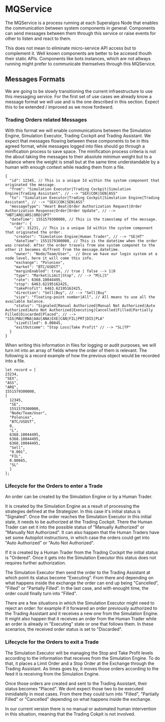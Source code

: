 # MQService

The MQService is a process running at each Superalgos Node that enables the communication between system components in general. Components can send messages between them through this service or raise events for other to listen and react to them.

This does not mean to eliminate micro-service API access but to complement it. Well known components are better to be accesed thouth their static APIs. Components like bots instances, which are not allways running might prefer to communicate themselves through this MQService.

## Messages Formats

We are going to be slowly transitioning the current infraestructure to use this messaging service. For the first set of use cases we already know a message format we will use and is the one described in this section. Expect this to be extended / improved as we move fordward.

### Trading Orders related Messages

With this format we will enable communications between the Simulation Engine, Simulation Executor, Trading Cockpit and Trading Assistant. We expect that messages flowing between these components to be in this agreed format, while messages logged into files should go through a minification process to save space. The minification process criteria is not the about taking the messages to their absolute minimun weight but to a balance where the weight is small but at the same time understandable by a human with enough context while reading them from a file.

```
{
  "id": 12345, // This is a unique Id within the system component that originated the message.
  "from": "Simulation Executor|Trading Cockpit|Simulation Engine|Trading Assistant", // --> "SEX|COK|SEN|ASS"
  "to": "Simulation Executor|Trading Cockpit|Simulation Engine|Trading Assistant", // --> "SEX|COK|SEN|ASS"
  "messageType": "Heart Beat|Order Authorization Request|Order Authorization Response|Order|Order Update", // --> "HBT|ARQ|ARS|ORD|UPT"
  "dateTime": 1551579300000, // This is the timestamp of the message.
  "order": {
    "id": 31231, // This is a unique Id within the system component that originated the order.
    "creator": "Simulation Engine|Human Trader", // --> "SE|HT"
    "dateTime": 1551579300000, // This is the datetime when the order was created. After the order travels from one system componet to the other it becomes diffrent from the message.datetime.
    "owner": "Node/Team/User",  // Once we have our login system at a node level, here it will come this info. 
    "exchange": "Poloniex",
    "market": "BTC/USDST",
    "marginEnabled": true, // true | false --> 1|0
    "type": "Market|Limit|Stop", // --> "M|L|S"
    "rate": 6368.10044495,
    "stop": 6463.62195162425,
    "takeProfit": 6463.62195162425,
    "direction": "Sell|Buy", // --> "Sell|Buy"
    "size": "floating-point number|All", // All means to use all the available balance. 
    "status": "Signaled|Manual Authorized|Manual Not Authorized|Auto Authorized|Auto Not Authorized|Executing|Cancelled|Filled|Partially Filled|Discarded|Placed", // --> "SIG|MAU|MNA|AAU|ANA|EXE|CAN|FIL|PRT|DIS|PLA"
    "sizeFilled": 0.00045,
    "exitOutcome": "Stop Loss|Take Profit" // --> "SL|TP"
  }
}
```

When writing this information in files for logging or audit purposes, we will turn int into an array of fields where the order of them is relevant. The following is a record example of how the previous object would be recorded into a file.

```
let record = [
23234, 
"SEX", 
"ASS", 
"ARQ", 
1551579300000,
[
  12345, 
  "SE", 
  1551579300000,
  "Node/Team/User",
  "Poloniex", 
  "BTC/USDST",
  0,
  "L", 
  6368.10044495, 
  6368.10044495, 
  6368.10044495, 
  "Sell", 
  "0.001", 
  "FIL", 
  0.00045,
  "SL"
  ]
];
```

### Lifecycle for the Orders to enter a Trade

An order can be created by the Simulation Engine or by a Human Trader. 

It is created by the Simulation Engine as a result of processing the strategies defined at the Strategizer. In this case it's initial status is "Signaled". Once the order reaches the Simulation Executor in this initial state, it needs to be authorized at the Trading Cockpit. There the Human Trader can set it into the possible status of "Manually Authorized" or "Manually Not Authorized". It can also happen that the Human Traders have set some Autopilot instructions, in which case the orders could get into "Auto Authorized" or "Auto Not Authorized".  

If it is created by a Human Trader from the Trading Cockpit the initial status is "Ordered". Once it gets into the Simulation Executor this status does not requires further authorization.

The Simulation Executor then send the order to the Trading Assistant at which point its status become "Executing". From there and depending on what happens inside the exchange the order can end up being "Cancelled", "Filled" or "Partially Filled". In the last case, and with enought time, the order could finally turn into "Filled".

There are a few situations in which the Simulation Executor might need to reject an order: for example if it forwared an order previously authorized to the Trading Assistant and it receives a new one from the Simulation Engine. It might also happen that it receives an order from the Human Trader while an order is already in "Executing" state or one that follows them. In these scenarios, the received order status is set to "Discarded".

### Lifecycle for the Orders to exit a Trade

The Simulation Executor will be managing the Stop and Take Profit levels according to the information that receives from the Simulation Engine. To do that, it places a Limit Order and a Stop Order at the Exchange through the Trading Assistant. As times goes by, it moves those orders according to the feed it is receiving from the Simulation Engine. 

Once those orders are created and sent to the Trading Assistant, their status becomes "Placed". We dont expect those two to be executed inmidiatelly in most cases. From there they could turn into "Filled", "Partially Filled" or "Cancelled" depending on what happens inside the exchange.

In our current version there is no manual or automated human intervention in this situation, meaning that the Trading Cokpit is not involved.
